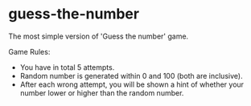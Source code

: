 # guess-the-number
The most simple version of 'Guess the number' game.

Game Rules:
- You have in total 5 attempts.
- Random number is generated within 0 and 100 (both are inclusive).
- After each wrong attempt, you will be shown a hint of whether your number lower or higher than the random number.
